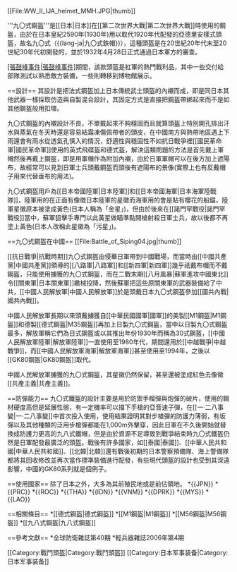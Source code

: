 [[File:WW_II_IJA_helmet_MMH.JPG|thumb]]

'''九〇式鋼盔'''是[[日本|日本]]在[[第二次世界大戰|第二次世界大戰]]時使用的鋼盔，由於在日本皇紀2590年(1930年)用以取代1920年代配發的亞德里安樣式頭盔，故名九〇式（{{lang-ja|九〇式鉄帽}}），這種頭盔是在20世紀20年代末至20世紀30年代初開發的，並於1932年4月28日正式通過日本軍方的審查。

[[張鼓峰事件|張鼓峰事件]](1938年7月29日至8月11日)期間，該款頭盔是紅軍的熱門戰利品，其中一些交付給部隊測試以熟悉敵方裝備，一些則轉移到博物館展示。

==設計==
其設計是把法式鋼盔加上日本傳統武士頭盔的內襯而成，即是同日本其他武器一樣採取仿造與自製混合設計，其固定方式是直接把鋼盔帶綁起來而不是如其他鋼盔般用扣環。

九〇式鋼盔的內襯設計不良，不單戴起來不夠穩固而且就算頭盔上特別開孔排出汗水與蒸氣在冬天時還是容易結霜凍傷佩帶者的頭皮，在中國南方與熱帶地區遇上下雨還會有雨水從透氣孔慎入的情況，舒適性與穩固性不如抗日戰爭裡[[國民革命軍|國民革命軍]]使用的英式飛碟盔和德式盔，解決這類問題的方法是首先戴上軍帽然後再戴上鋼盔，即是用軍帽作為附加內襯，由於日軍軍帽可以在後方加上遮陽布，故經常可以見到日軍士兵頭戴鋼盔而頭後有遮陽布的景像(實際上也有反戴帽子用來代替垂布的用法)。

九〇式鋼盔用戶為[[日本帝國陸軍|日本陸軍]]和[[日本帝國海軍|日本海軍陸戰隊]]，陸軍用的在正面有像徵日本陸軍的星徽而海軍用的會是貼有櫻花的船錨，陸軍星徽原本被塗成黃色(日本人稱為「金星」)，但由於後來在[[諾門罕戰役|諾門罕戰役]]當中，蘇軍狙擊手專門以此黃星做瞄準點開槍射殺日軍士兵，故以後都不再塗上黃色(日本人改稱此星徽為「污星」)。

==九〇式鋼盔在中國==
[[File:Battle_of_Siping04.jpg|thumb]]

[[抗日戰爭|抗戰時期]]九〇式鋼盔由侵華日軍帶到中國戰場，而當時由[[中國共產黨|中國共產黨]]領導的[[八路軍|八路軍]]和[[新四軍|新四軍]]幾乎祇戴布帽而不戴鋼盔，只能使用擄獲的九〇式鋼盔，而在二戰末期[[八月風暴|蘇軍進攻中國東北]]令[[關東軍|日本關東軍]]繳械投降，然後蘇軍把這些原關東軍的武器裝備給了中共，[[中國人民解放軍|中國人民解放軍]]於是頭戴日本九〇式鋼盔參加[[國共內戰|國共內戰]]。

中國人民解放軍長期以來頭戴擄獲自[[中華民國國軍|國軍]]的美製[[M1鋼盔|M1鋼盔]]和德製[[德式鋼盔|M35鋼盔]]再加上日製九〇式鋼盔，當中以日製九〇式鋼盔最多，解放軍稱它們為日式鋼盔或以其推出年份1930年而稱為30式鋼盔，[[中國人民解放軍陸軍|解放軍陸軍]]一直使用至1980年代，期間還用於[[中越戰爭|中越戰爭]]，而[[中國人民解放軍海軍|解放軍海軍]]甚至使用至1994年，之後以[[GK80鋼盔|GK80鋼盔]]取代。

中國人民解放軍擄獲的九〇式鋼盔，其星徽仍然保留，甚至還被塗成紅色去像徵[[共產主義|共產主義]]。

==防彈能力==
九〇式鐵盔的設計主要是用於防禦手榴彈與炮彈的破片，使用的鋼材硬度高但是延展性弱，有一定機率可以擋下手槍的亞音速子彈，在[[一·二八事變|一·二八事變]]中首次投入使用，使用結果證明其對步槍彈的防護力薄弱，有坂彈以及其他種類的泛用步槍彈都能在1,000m外擊穿，因此日軍在不久後開始就替換成防護力更高的九八式鐵帽，但是由於資源不足導致到戰爭結束時九〇式鐵盔仍然是日軍配發最廣泛的頭盔。戰後有許多國家，如[[泰國|泰國]]、[[中華人民共和國|中華人民共和國]]、[[北韓|北韓]]還有戰後初期的日本警察預備隊、海上警備隊都將其回收修改並再次當作標準裝備進行配發，有些現代頭盔的設計也受到其深遠影響，中國的GK80系列就是個例子。

==使用國家==
除了日本之外，大多為其前殖民地或是前佔領地。
*{{JPN}}
*{{PRC}}
*{{ROC}}
*{{THA}}
*{{IDN}}
*{{VNM}}
*{{DPRK}}
*{{MYS}}
*{{LAO}}

==相關條目==
*[[德式鋼盔|德式鋼盔]]
*[[M1鋼盔|M1鋼盔]]
*[[M56鋼盔|M56鋼盔]]
*[[九八式鋼盔|九八式鋼盔]]

==參考文獻==
*全球防衛雜誌第40期
*輕兵器雜誌2006年第4期

[[Category:戰鬥頭盔|Category:戰鬥頭盔]]
[[Category:日本军事装备|Category:日本军事装备]]